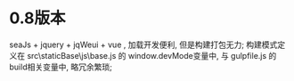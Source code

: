 # 0.8版本
seaJs + jquery + jqWeui + vue , 加载开发便利,  但是构建打包无力;
构建模式定义在  src\staticBase\js\base.js 的 window.devMode变量中, 与 gulpfile.js 的build相关变量中, 略冗余繁琐;